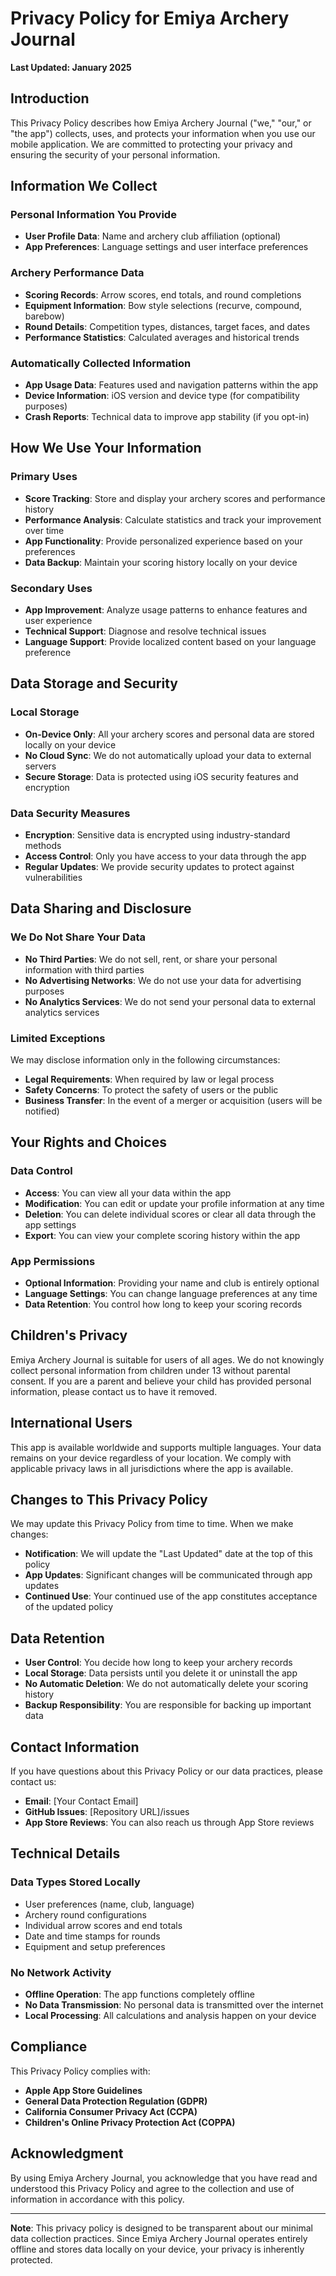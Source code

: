 # Privacy Policy for Emiya Archery Journal

**Last Updated: January 2025**

## Introduction

This Privacy Policy describes how Emiya Archery Journal ("we," "our," or "the app") collects, uses, and protects your information when you use our mobile application. We are committed to protecting your privacy and ensuring the security of your personal information.

## Information We Collect

### Personal Information You Provide
- **User Profile Data**: Name and archery club affiliation (optional)
- **App Preferences**: Language settings and user interface preferences

### Archery Performance Data
- **Scoring Records**: Arrow scores, end totals, and round completions
- **Equipment Information**: Bow style selections (recurve, compound, barebow)
- **Round Details**: Competition types, distances, target faces, and dates
- **Performance Statistics**: Calculated averages and historical trends

### Automatically Collected Information
- **App Usage Data**: Features used and navigation patterns within the app
- **Device Information**: iOS version and device type (for compatibility purposes)
- **Crash Reports**: Technical data to improve app stability (if you opt-in)

## How We Use Your Information

### Primary Uses
- **Score Tracking**: Store and display your archery scores and performance history
- **Performance Analysis**: Calculate statistics and track your improvement over time
- **App Functionality**: Provide personalized experience based on your preferences
- **Data Backup**: Maintain your scoring history locally on your device

### Secondary Uses
- **App Improvement**: Analyze usage patterns to enhance features and user experience
- **Technical Support**: Diagnose and resolve technical issues
- **Language Support**: Provide localized content based on your language preference

## Data Storage and Security

### Local Storage
- **On-Device Only**: All your archery scores and personal data are stored locally on your device
- **No Cloud Sync**: We do not automatically upload your data to external servers
- **Secure Storage**: Data is protected using iOS security features and encryption

### Data Security Measures
- **Encryption**: Sensitive data is encrypted using industry-standard methods
- **Access Control**: Only you have access to your data through the app
- **Regular Updates**: We provide security updates to protect against vulnerabilities

## Data Sharing and Disclosure

### We Do Not Share Your Data
- **No Third Parties**: We do not sell, rent, or share your personal information with third parties
- **No Advertising Networks**: We do not use your data for advertising purposes
- **No Analytics Services**: We do not send your personal data to external analytics services

### Limited Exceptions
We may disclose information only in the following circumstances:
- **Legal Requirements**: When required by law or legal process
- **Safety Concerns**: To protect the safety of users or the public
- **Business Transfer**: In the event of a merger or acquisition (users will be notified)

## Your Rights and Choices

### Data Control
- **Access**: You can view all your data within the app
- **Modification**: You can edit or update your profile information at any time
- **Deletion**: You can delete individual scores or clear all data through the app settings
- **Export**: You can view your complete scoring history within the app

### App Permissions
- **Optional Information**: Providing your name and club is entirely optional
- **Language Settings**: You can change language preferences at any time
- **Data Retention**: You control how long to keep your scoring records

## Children's Privacy

Emiya Archery Journal is suitable for users of all ages. We do not knowingly collect personal information from children under 13 without parental consent. If you are a parent and believe your child has provided personal information, please contact us to have it removed.

## International Users

This app is available worldwide and supports multiple languages. Your data remains on your device regardless of your location. We comply with applicable privacy laws in all jurisdictions where the app is available.

## Changes to This Privacy Policy

We may update this Privacy Policy from time to time. When we make changes:
- **Notification**: We will update the "Last Updated" date at the top of this policy
- **App Updates**: Significant changes will be communicated through app updates
- **Continued Use**: Your continued use of the app constitutes acceptance of the updated policy

## Data Retention

- **User Control**: You decide how long to keep your archery records
- **Local Storage**: Data persists until you delete it or uninstall the app
- **No Automatic Deletion**: We do not automatically delete your scoring history
- **Backup Responsibility**: You are responsible for backing up important data

## Contact Information

If you have questions about this Privacy Policy or our data practices, please contact us:

- **Email**: [Your Contact Email]
- **GitHub Issues**: [Repository URL]/issues
- **App Store Reviews**: You can also reach us through App Store reviews

## Technical Details

### Data Types Stored Locally
- User preferences (name, club, language)
- Archery round configurations
- Individual arrow scores and end totals
- Date and time stamps for rounds
- Equipment and setup preferences

### No Network Activity
- **Offline Operation**: The app functions completely offline
- **No Data Transmission**: No personal data is transmitted over the internet
- **Local Processing**: All calculations and analysis happen on your device

## Compliance

This Privacy Policy complies with:
- **Apple App Store Guidelines**
- **General Data Protection Regulation (GDPR)**
- **California Consumer Privacy Act (CCPA)**
- **Children's Online Privacy Protection Act (COPPA)**

## Acknowledgment

By using Emiya Archery Journal, you acknowledge that you have read and understood this Privacy Policy and agree to the collection and use of information in accordance with this policy.

---

**Note**: This privacy policy is designed to be transparent about our minimal data collection practices. Since Emiya Archery Journal operates entirely offline and stores data locally on your device, your privacy is inherently protected.

